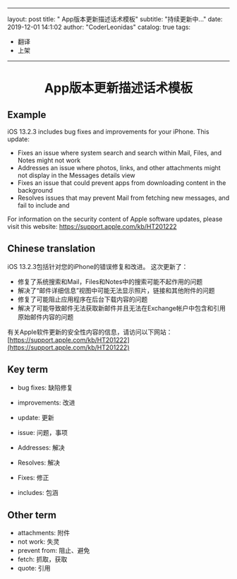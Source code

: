 
---
layout:     post
title:      " App版本更新描述话术模板"
subtitle:   "持续更新中..."
date:       2019-12-01 14:1:02
author:     "CoderLeonidas"
catalog: true
tags:
- 翻译
- 上架

---

# <center>  App版本更新描述话术模板

## Example

iOS 13.2.3 includes bug fixes and improvements for your iPhone. This update:


- Fixes an issue where system search and search within Mail, Files, and Notes might not work
- Addresses an issue where photos, links, and other attachments might not display in the Messages details view
- Fixes an issue that could prevent apps from downloading content in the background
- Resolves issues that may prevent Mail from fetching new messages, and fail to include and 


For information on the security content of Apple software updates, please visit this website:
https://support.apple.com/kb/HT201222


## Chinese translation

iOS 13.2.3包括针对您的iPhone的错误修复和改进。 这次更新了：

- 修复了系统搜索和Mail，Files和Notes中的搜索可能不起作用的问题
- 解决了“邮件详细信息”视图中可能无法显示照片，链接和其他附件的问题
- 修复了可能阻止应用程序在后台下载内容的问题
- 解决了可能导致邮件无法获取新邮件并且无法在Exchange帐户中包含和引用原始邮件内容的问题



有关Apple软件更新的安全性内容的信息，请访问以下网站：[https://support.apple.com/kb/HT201222](https://support.apple.com/kb/HT201222)

## Key term 

- bug fixes: 缺陷修复

- improvements: 改进

- update: 更新

- issue: 问题，事项

- Addresses: 解决

- Resolves: 解决

- Fixes: 修正

- includes: 包涵
## Other term


- attachments: 附件
- not work: 失灵
- prevent from: 阻止、避免
- fetch: 抓取，获取
- quote: 引用
